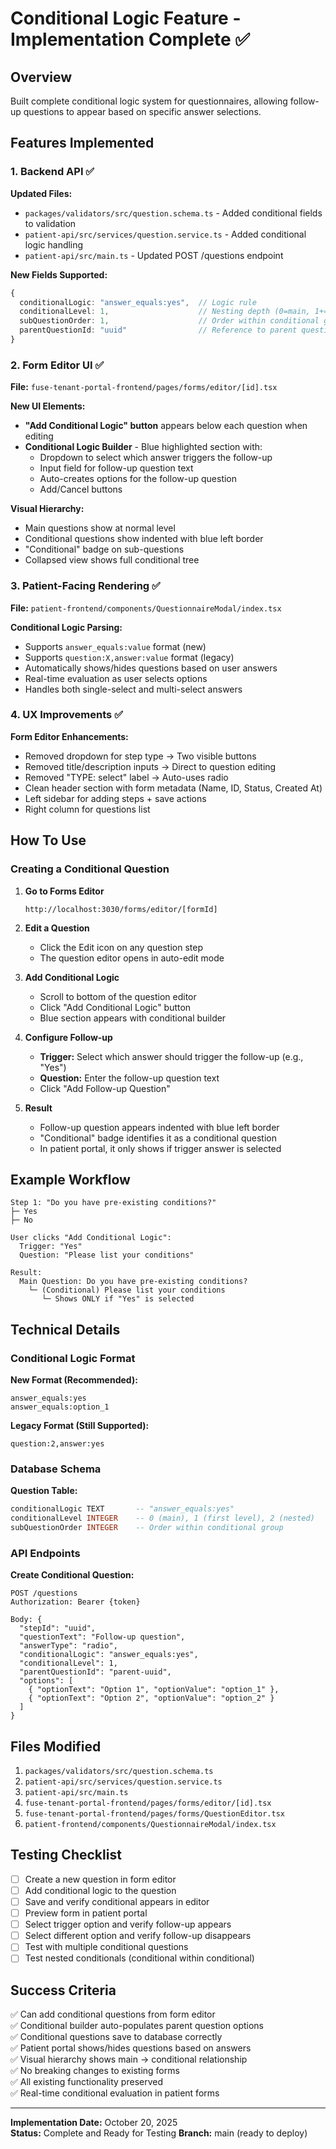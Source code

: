 # Conditional Logic Feature - Implementation Complete ✅

## Overview
Built complete conditional logic system for questionnaires, allowing follow-up questions to appear based on specific answer selections.

## Features Implemented

### 1. Backend API ✅

**Updated Files:**
- `packages/validators/src/question.schema.ts` - Added conditional fields to validation
- `patient-api/src/services/question.service.ts` - Added conditional logic handling
- `patient-api/src/main.ts` - Updated POST /questions endpoint

**New Fields Supported:**
```typescript
{
  conditionalLogic: "answer_equals:yes",  // Logic rule
  conditionalLevel: 1,                    // Nesting depth (0=main, 1+=conditional)
  subQuestionOrder: 1,                    // Order within conditional group
  parentQuestionId: "uuid"                // Reference to parent question
}
```

### 2. Form Editor UI ✅

**File:** `fuse-tenant-portal-frontend/pages/forms/editor/[id].tsx`

**New UI Elements:**
- **"Add Conditional Logic" button** appears below each question when editing
- **Conditional Logic Builder** - Blue highlighted section with:
  - Dropdown to select which answer triggers the follow-up
  - Input field for follow-up question text
  - Auto-creates options for the follow-up question
  - Add/Cancel buttons

**Visual Hierarchy:**
- Main questions show at normal level
- Conditional questions show indented with blue left border
- "Conditional" badge on sub-questions
- Collapsed view shows full conditional tree

### 3. Patient-Facing Rendering ✅

**File:** `patient-frontend/components/QuestionnaireModal/index.tsx`

**Conditional Logic Parsing:**
- Supports `answer_equals:value` format (new)
- Supports `question:X,answer:value` format (legacy)
- Automatically shows/hides questions based on user answers
- Real-time evaluation as user selects options
- Handles both single-select and multi-select answers

### 4. UX Improvements ✅

**Form Editor Enhancements:**
- Removed dropdown for step type → Two visible buttons
- Removed title/description inputs → Direct to question editing
- Removed "TYPE: select" label → Auto-uses radio
- Clean header section with form metadata (Name, ID, Status, Created At)
- Left sidebar for adding steps + save actions
- Right column for questions list

## How To Use

### Creating a Conditional Question

1. **Go to Forms Editor**
   ```
   http://localhost:3030/forms/editor/[formId]
   ```

2. **Edit a Question**
   - Click the Edit icon on any question step
   - The question editor opens in auto-edit mode

3. **Add Conditional Logic**
   - Scroll to bottom of the question editor
   - Click "Add Conditional Logic" button
   - Blue section appears with conditional builder

4. **Configure Follow-up**
   - **Trigger:** Select which answer should trigger the follow-up (e.g., "Yes")
   - **Question:** Enter the follow-up question text
   - Click "Add Follow-up Question"

5. **Result**
   - Follow-up question appears indented with blue left border
   - "Conditional" badge identifies it as a conditional question
   - In patient portal, it only shows if trigger answer is selected

## Example Workflow

```
Step 1: "Do you have pre-existing conditions?"
├─ Yes
├─ No

User clicks "Add Conditional Logic":
  Trigger: "Yes"
  Question: "Please list your conditions"
  
Result:
  Main Question: Do you have pre-existing conditions?
    └─ (Conditional) Please list your conditions
       └─ Shows ONLY if "Yes" is selected
```

## Technical Details

### Conditional Logic Format

**New Format (Recommended):**
```
answer_equals:yes
answer_equals:option_1
```

**Legacy Format (Still Supported):**
```
question:2,answer:yes
```

### Database Schema

**Question Table:**
```sql
conditionalLogic TEXT       -- "answer_equals:yes"
conditionalLevel INTEGER    -- 0 (main), 1 (first level), 2 (nested)
subQuestionOrder INTEGER    -- Order within conditional group
```

### API Endpoints

**Create Conditional Question:**
```http
POST /questions
Authorization: Bearer {token}

Body: {
  "stepId": "uuid",
  "questionText": "Follow-up question",
  "answerType": "radio",
  "conditionalLogic": "answer_equals:yes",
  "conditionalLevel": 1,
  "parentQuestionId": "parent-uuid",
  "options": [
    { "optionText": "Option 1", "optionValue": "option_1" },
    { "optionText": "Option 2", "optionValue": "option_2" }
  ]
}
```

## Files Modified

1. `packages/validators/src/question.schema.ts`
2. `patient-api/src/services/question.service.ts`
3. `patient-api/src/main.ts`
4. `fuse-tenant-portal-frontend/pages/forms/editor/[id].tsx`
5. `fuse-tenant-portal-frontend/pages/forms/QuestionEditor.tsx`
6. `patient-frontend/components/QuestionnaireModal/index.tsx`

## Testing Checklist

- [ ] Create a new question in form editor
- [ ] Add conditional logic to the question
- [ ] Save and verify conditional appears in editor
- [ ] Preview form in patient portal
- [ ] Select trigger option and verify follow-up appears
- [ ] Select different option and verify follow-up disappears
- [ ] Test with multiple conditional questions
- [ ] Test nested conditionals (conditional within conditional)

## Success Criteria

✅ Can add conditional questions from form editor  
✅ Conditional builder auto-populates parent question options  
✅ Conditional questions save to database correctly  
✅ Patient portal shows/hides questions based on answers  
✅ Visual hierarchy shows main → conditional relationship  
✅ No breaking changes to existing forms  
✅ All existing functionality preserved  
✅ Real-time conditional evaluation in patient forms

---

**Implementation Date:** October 20, 2025  
**Status:** Complete and Ready for Testing
**Branch:** main (ready to deploy)
